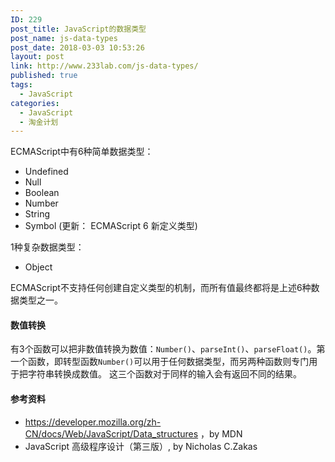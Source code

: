 ```yaml
---
ID: 229
post_title: JavaScript的数据类型
post_name: js-data-types
post_date: 2018-03-03 10:53:26
layout: post
link: http://www.233lab.com/js-data-types/
published: true
tags:
  - JavaScript
categories:
  - JavaScript
  - 淘金计划
---
```

ECMAScript中有6种简单数据类型：

- Undefined
- Null
- Boolean
- Number
- String
-  Symbol (更新： ECMAScript 6 新定义类型)

1种复杂数据类型：

- Object

ECMAScript不支持任何创建自定义类型的机制，而所有值最终都将是上述6种数据类型之一。

#### 数值转换
有3个函数可以把非数值转换为数值：`Number()`、`parseInt()`、`parseFloat()`。第一个函数，即转型函数`Number()`可以用于任何数据类型，而另两种函数则专门用于把字符串转换成数值。
这三个函数对于同样的输入会有返回不同的结果。





#### 参考资料
- https://developer.mozilla.org/zh-CN/docs/Web/JavaScript/Data_structures      ，by MDN
- JavaScript 高级程序设计（第三版）, by Nicholas C.Zakas